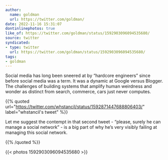 ```yaml
---
author:
  name: goldman
  url: https://twitter.com/goldman/
date: 2022-11-16 15:31:07
dontinlinephotos: true
like_of: https://twitter.com/goldman/status/1592903096094535680/
source: twitter
syndicated:
- type: twitter
  url: https://twitter.com/goldman/status/1592903096094535680/
tags:
- goldman
---
```


Social media has long been sneered at by “hardcore engineers” since before social media was a term. It was a dynamic at Google versus Blogger. The challenges of building systems that amplify human weirdness and wonder as distinct from search, commerce, cars just never computes. 

{{% quoted url="https://twitter.com/whstancil/status/1592871447688806403/" label="whstancil's tweet" %}}

Let me suggest the contempt in that second tweet - “please, surely he can manage a social network” - is a big part of why he’s very visibly failing at managing this social network. 

{{% /quoted %}}

{{< photos 1592903096094535680 >}}
